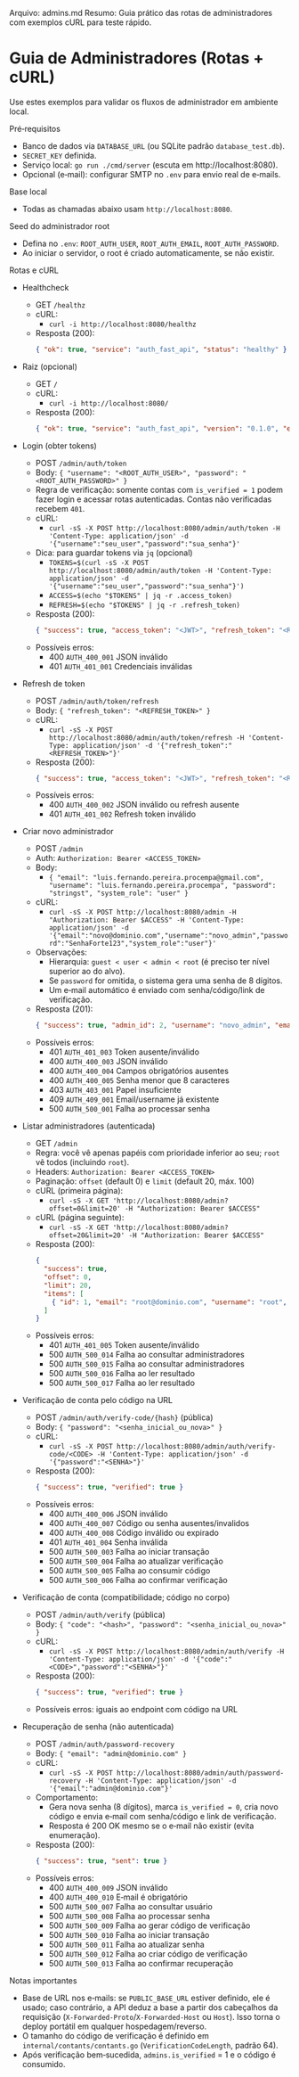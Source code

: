 Arquivo: admins.md
Resumo: Guia prático das rotas de administradores com exemplos cURL para teste rápido.

# Guia de Administradores (Rotas + cURL)

Use estes exemplos para validar os fluxos de administrador em ambiente local.

Pré‑requisitos

- Banco de dados via `DATABASE_URL` (ou SQLite padrão `database_test.db`).
- `SECRET_KEY` definida.
- Serviço local: `go run ./cmd/server` (escuta em http://localhost:8080).
- Opcional (e‑mail): configurar SMTP no `.env` para envio real de e‑mails.

Base local

- Todas as chamadas abaixo usam `http://localhost:8080`.

Seed do administrador root

- Defina no `.env`: `ROOT_AUTH_USER`, `ROOT_AUTH_EMAIL`, `ROOT_AUTH_PASSWORD`.
- Ao iniciar o servidor, o root é criado automaticamente, se não existir.

Rotas e cURL

- Healthcheck
  - GET `/healthz`
  - cURL:
    - `curl -i http://localhost:8080/healthz`
  - Resposta (200):
    ```json
    { "ok": true, "service": "auth_fast_api", "status": "healthy" }
    ```

- Raiz (opcional)
  - GET `/`
  - cURL:
    - `curl -i http://localhost:8080/`
  - Resposta (200):
    ```json
    { "ok": true, "service": "auth_fast_api", "version": "0.1.0", "endpoints": ["/healthz", "/admin/auth/token", "/admin/auth/token/refresh", "/admin/auth/password-recovery", "/admin (GET)"] }
    ```

- Login (obter tokens)
  - POST `/admin/auth/token`
  - Body: `{ "username": "<ROOT_AUTH_USER>", "password": "<ROOT_AUTH_PASSWORD>" }`
  - Regra de verificação: somente contas com `is_verified = 1` podem fazer login e acessar rotas autenticadas. Contas não verificadas recebem `401`.
  - cURL:
    - `curl -sS -X POST http://localhost:8080/admin/auth/token -H 'Content-Type: application/json' -d '{"username":"seu_user","password":"sua_senha"}'`
  - Dica: para guardar tokens via `jq` (opcional)
    - `TOKENS=$(curl -sS -X POST http://localhost:8080/admin/auth/token -H 'Content-Type: application/json' -d '{"username":"seu_user","password":"sua_senha"}')`
    - `ACCESS=$(echo "$TOKENS" | jq -r .access_token)`
    - `REFRESH=$(echo "$TOKENS" | jq -r .refresh_token)`
  - Resposta (200):
    ```json
    { "success": true, "access_token": "<JWT>", "refresh_token": "<REFRESH>" }
    ```
  - Possíveis erros:
    - 400 `AUTH_400_001` JSON inválido
    - 401 `AUTH_401_001` Credenciais inválidas

- Refresh de token
  - POST `/admin/auth/token/refresh`
  - Body: `{ "refresh_token": "<REFRESH_TOKEN>" }`
  - cURL:
    - `curl -sS -X POST http://localhost:8080/admin/auth/token/refresh -H 'Content-Type: application/json' -d '{"refresh_token":"<REFRESH_TOKEN>"}'`
  - Resposta (200):
    ```json
    { "success": true, "access_token": "<JWT>", "refresh_token": "<REFRESH>" }
    ```
  - Possíveis erros:
    - 400 `AUTH_400_002` JSON inválido ou refresh ausente
    - 401 `AUTH_401_002` Refresh token inválido

- Criar novo administrador
  - POST `/admin`
  - Auth: `Authorization: Bearer <ACCESS_TOKEN>`
  - Body:
    - `{ "email": "luis.fernando.pereira.procempa@gmail.com", "username": "luis.fernando.pereira.procempa", "password": "stringst", "system_role": "user" }`
  - cURL:
    - `curl -sS -X POST http://localhost:8080/admin -H "Authorization: Bearer $ACCESS" -H 'Content-Type: application/json' -d '{"email":"novo@dominio.com","username":"novo_admin","password":"SenhaForte123","system_role":"user"}'`
  - Observações:
    - Hierarquia: `guest < user < admin < root` (é preciso ter nível superior ao do alvo).
    - Se `password` for omitida, o sistema gera uma senha de 8 dígitos.
    - Um e‑mail automático é enviado com senha/código/link de verificação.
  - Resposta (201):
    ```json
    { "success": true, "admin_id": 2, "username": "novo_admin", "email": "novo@dominio.com", "system_role": "user" }
    ```
  - Possíveis erros:
    - 401 `AUTH_401_003` Token ausente/inválido
    - 400 `AUTH_400_003` JSON inválido
    - 400 `AUTH_400_004` Campos obrigatórios ausentes
    - 400 `AUTH_400_005` Senha menor que 8 caracteres
    - 403 `AUTH_403_001` Papel insuficiente
    - 409 `AUTH_409_001` Email/username já existente
    - 500 `AUTH_500_001` Falha ao processar senha

- Listar administradores (autenticada)
  - GET `/admin`
  - Regra: você vê apenas papéis com prioridade inferior ao seu; `root` vê todos (incluindo `root`).
  - Headers: `Authorization: Bearer <ACCESS_TOKEN>`
  - Paginação: `offset` (default 0) e `limit` (default 20, máx. 100)
  - cURL (primeira página):
    - `curl -sS -X GET 'http://localhost:8080/admin?offset=0&limit=20' -H "Authorization: Bearer $ACCESS"`
  - cURL (página seguinte):
    - `curl -sS -X GET 'http://localhost:8080/admin?offset=20&limit=20' -H "Authorization: Bearer $ACCESS"`
  - Resposta (200):
    ```json
    {
      "success": true,
      "offset": 0,
      "limit": 20,
      "items": [
        { "id": 1, "email": "root@dominio.com", "username": "root", "system_role": "root", "is_verified": true }
      ]
    }
    ```
  - Possíveis erros:
    - 401 `AUTH_401_005` Token ausente/inválido
    - 500 `AUTH_500_014` Falha ao consultar administradores
    - 500 `AUTH_500_015` Falha ao consultar administradores
    - 500 `AUTH_500_016` Falha ao ler resultado
    - 500 `AUTH_500_017` Falha ao ler resultado

- Verificação de conta pelo código na URL
  - POST `/admin/auth/verify-code/{hash}` (pública)
  - Body: `{ "password": "<senha_inicial_ou_nova>" }`
  - cURL:
    - `curl -sS -X POST http://localhost:8080/admin/auth/verify-code/<CODE> -H 'Content-Type: application/json' -d '{"password":"<SENHA>"}'`
  - Resposta (200):
    ```json
    { "success": true, "verified": true }
    ```
  - Possíveis erros:
    - 400 `AUTH_400_006` JSON inválido
    - 400 `AUTH_400_007` Código ou senha ausentes/invalidos
    - 400 `AUTH_400_008` Código inválido ou expirado
    - 401 `AUTH_401_004` Senha inválida
    - 500 `AUTH_500_003` Falha ao iniciar transação
    - 500 `AUTH_500_004` Falha ao atualizar verificação
    - 500 `AUTH_500_005` Falha ao consumir código
    - 500 `AUTH_500_006` Falha ao confirmar verificação

- Verificação de conta (compatibilidade; código no corpo)
  - POST `/admin/auth/verify` (pública)
  - Body: `{ "code": "<hash>", "password": "<senha_inicial_ou_nova>" }`
  - cURL:
    - `curl -sS -X POST http://localhost:8080/admin/auth/verify -H 'Content-Type: application/json' -d '{"code":"<CODE>","password":"<SENHA>"}'`
  - Resposta (200):
    ```json
    { "success": true, "verified": true }
    ```
  - Possíveis erros: iguais ao endpoint com código na URL

- Recuperação de senha (não autenticada)
  - POST `/admin/auth/password-recovery`
  - Body: `{ "email": "admin@dominio.com" }`
  - cURL:
    - `curl -sS -X POST http://localhost:8080/admin/auth/password-recovery -H 'Content-Type: application/json' -d '{"email":"admin@dominio.com"}'`
  - Comportamento:
    - Gera nova senha (8 dígitos), marca `is_verified = 0`, cria novo código e envia e‑mail com senha/código e link de verificação.
    - Resposta é 200 OK mesmo se o e‑mail não existir (evita enumeração).
  - Resposta (200):
    ```json
    { "success": true, "sent": true }
    ```
  - Possíveis erros:
    - 400 `AUTH_400_009` JSON inválido
    - 400 `AUTH_400_010` E‑mail é obrigatório
    - 500 `AUTH_500_007` Falha ao consultar usuário
    - 500 `AUTH_500_008` Falha ao processar senha
    - 500 `AUTH_500_009` Falha ao gerar código de verificação
    - 500 `AUTH_500_010` Falha ao iniciar transação
    - 500 `AUTH_500_011` Falha ao atualizar senha
    - 500 `AUTH_500_012` Falha ao criar código de verificação
    - 500 `AUTH_500_013` Falha ao confirmar recuperação

Notas importantes

- Base de URL nos e‑mails: se `PUBLIC_BASE_URL` estiver definido, ele é usado; caso contrário, a API deduz a base a partir dos cabeçalhos da requisição (`X-Forwarded-Proto`/`X-Forwarded-Host` ou `Host`). Isso torna o deploy portátil em qualquer hospedagem/reverso.
- O tamanho do código de verificação é definido em `internal/contants/contants.go` (`VerificationCodeLength`, padrão 64).
- Após verificação bem‑sucedida, `admins.is_verified` = 1 e o código é consumido.
